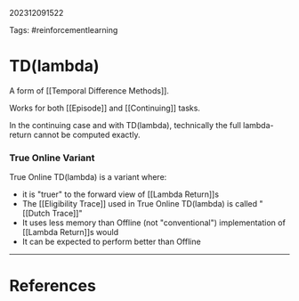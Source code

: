 202312091522

Tags: #reinforcementlearning 

# TD(lambda)
A form of [[Temporal Difference Methods]].

Works for both [[Episode]] and [[Continuing]] tasks.

In the continuing case and with TD(lambda), technically the full lambda-return cannot be computed exactly.


### True Online Variant
True Online TD(lambda) is a variant where:

- it is "truer" to the forward view of [[Lambda Return]]s
- The [[Eligibility Trace]] used in True Online TD(lambda) is called "[[Dutch Trace]]"
- It uses less memory than Offline (not "conventional") implementation of [[Lambda Return]]s would
- It can be expected to perform better than Offline

---
# References
